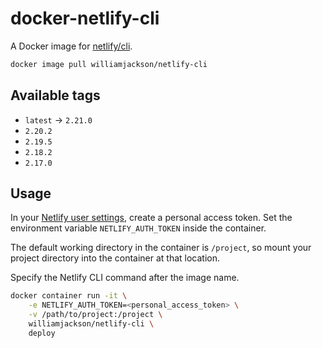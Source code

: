 # docker-netlify-cli

A Docker image for [netlify/cli][a].

[a]: https://github.com/netlify/cli

```sh
docker image pull williamjackson/netlify-cli
```

## Available tags

*   `latest` &rarr; `2.21.0`
*   `2.20.2`
*   `2.19.5`
*   `2.18.2`
*   `2.17.0`

## Usage

In your [Netlify user settings][b], create a personal access token. Set the environment variable `NETLIFY_AUTH_TOKEN`
inside the container.

[b]: https://app.netlify.com/user/applications

The default working directory in the container is `/project`, so mount your project directory into the container at that
location.

Specify the Netlify CLI command after the image name.

```sh
docker container run -it \
    -e NETLIFY_AUTH_TOKEN=<personal_access_token> \
    -v /path/to/project:/project \
    williamjackson/netlify-cli \
    deploy
```

